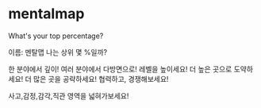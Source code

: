 # mentalmap

What's your top percentage?

이름: 멘탈맵
나는 상위 몇 %일까?

한 분야에서 깊이!
여러 분야에서 다방면으로!
레벨을 높이세요!
더 높은 곳으로 도약하세요!
더 많은 곳을 공략하세요!
협력하고, 경쟁해보세요!

사고,감정,감각,직관 영역을 넓혀가보세요!

